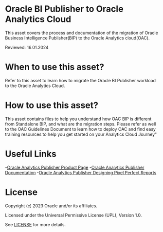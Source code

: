 #  Oracle BI Publisher to Oracle Analytics Cloud
 
This asset covers the process and documentation of the migration of Oracle Business Intelligence Publisher(BIP) to the Oracle Analytics cloud(OAC).
 
 
Reviewed: 16.01.2024
 
# When to use this asset?
 
Refer to this asset to learn how to migrate the Oracle BI Publisher workload to the Oracle Analytics Cloud.
 
# How to use this asset?
 
This asset contains files to help you understand  how OAC BIP is different from Standalone BIP, and what are the migration steps.
Please refer as well to the OAC Guidelines Document to learn how to deploy OAC and find easy training resources to help you get started on your Analytics Cloud Journey"
 
# Useful Links
 
 -[Oracle Analytics Publisher Product Page](https://www.oracle.com/uk/middleware/technologies/analytics-publisher.html)
 -[Oracle Analytics Publisher Documentation](https://docs.oracle.com/en/cloud/paas/analytics-cloud/create-pixel-perfect-reports.html)
 -[Oracle Analytics Publisher Designing Pixel Perfect Reports](https://docs.oracle.com/en/cloud/paas/analytics-cloud/acpmr/designing-pixel-perfect-reports-oracle-analytics-cloud.pdf)

 
# License
 
Copyright (c) 2023 Oracle and/or its affiliates.
 
Licensed under the Universal Permissive License (UPL), Version 1.0.
 
See [LICENSE](https://github.com/oracle-devrel/technology-engineering/blob/main/LICENSE) for more details.